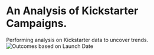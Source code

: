# An Analysis of Kickstarter Campaigns. 
Performing analysis on Kickstarter data to uncover trends.  
![Outcomes based on Launch Date](Outcomes_based_on_Launch_Date_Graph.png)
